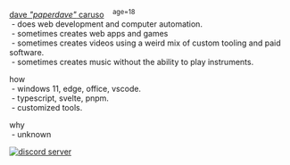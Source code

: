 [//]: # (using \- to use the regular - symbol and spacing stuff, we need       )
[//]: # (to insert <br/> a lot though, which isnt that nice.                   )

[dave *"paperdave"* caruso](https://paperdave.net)&nbsp;&nbsp;&nbsp;&nbsp;<sup>age=18</sup> <br/>
&nbsp;\- does web development and computer automation. <br/>
&nbsp;\- sometimes creates web apps and games <br/>
&nbsp;\- sometimes creates videos using a weird mix of custom tooling and paid software. <br/>
&nbsp;\- sometimes creates music without the ability to play instruments. <br/>

how <br/>
&nbsp;\- windows 11, edge, office, vscode. <br/>
&nbsp;\- typescript, svelte, pnpm. <br/>
&nbsp;\- customized tools. <br/>

why <br/>
&nbsp;\- unknown <br/>

<div>
  <a href="https://paperdave.net/discord"><img alt="discord server" src="https://img.shields.io/discord/516410163230539837?color=5865f2&label=discord"></a>
</div>
